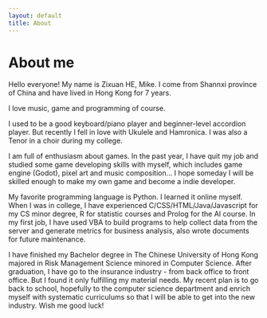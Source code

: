 ```yaml
---
layout: default
title: About
---
```

# About me
Hello everyone! My name is Zixuan HE, Mike. I come from Shannxi province of China and have lived in Hong Kong for 7 years.

I love music, game and programming of course.

I used to be a good keyboard/piano player and beginner-level accordion player. But recently I fell in love with Ukulele and Hamronica. I was also a Tenor in a choir during my college.

I am full of enthusiasm about games. In the past year, I have quit my job and studied some game developing skills with myself, which includes game engine (Godot), pixel art and music composition... I hope someday I will be skilled enough to make my own game and become a indie developer.

My favorite programming language is Python. I learned it online myself. When I was in college, I have experienced C/CSS/HTML/Java/Javascript for my CS minor degree, R for statistic courses and Prolog for the AI course. In my first job, I have used VBA to build programs to help collect data from the server and generate metrics for business analysis, also wrote documents for future maintenance.

I have finished my Bachelor degree in The Chinese University of Hong Kong majored in Risk Management Science minored in Computer Science. After graduation, I have go to the insurance industry - from back office to front office. But I found it only fulfilling my material needs. My recent plan is to go back to school, hopefully to the computer science department and enrich myself with systematic curriculums so that I will be able to get into the new industry. Wish me good luck!
